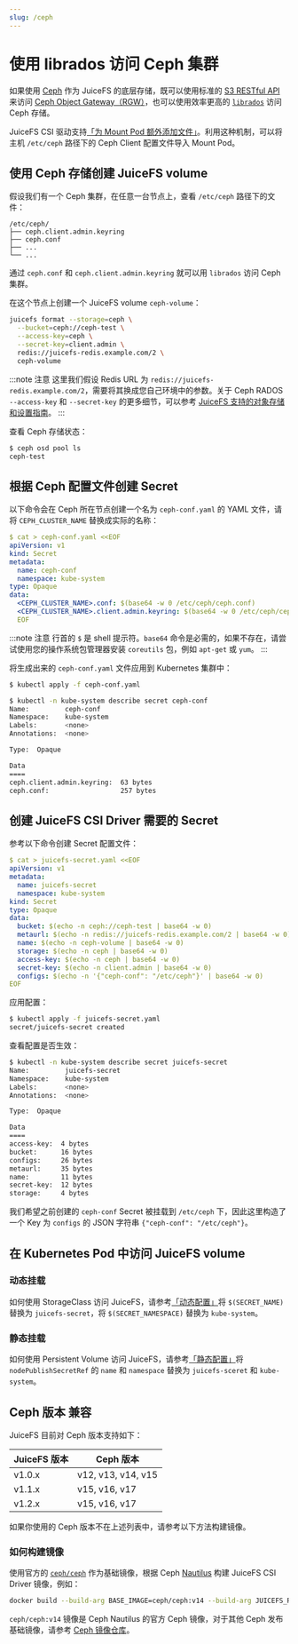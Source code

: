 ```yaml
---
slug: /ceph
---
```


# 使用 librados 访问 Ceph 集群

如果使用 [Ceph](https://ceph.io) 作为 JuiceFS 的底层存储，既可以使用标准的 [S3 RESTful API](https://docs.ceph.com/en/latest/radosgw/s3) 来访问 [Ceph Object Gateway（RGW）](https://docs.ceph.com/en/latest/radosgw)，也可以使用效率更高的 [`librados`](https://docs.ceph.com/en/latest/rados/api/librados) 访问 Ceph 存储。

JuiceFS CSI 驱动支持[「为 Mount Pod 额外添加文件」](../guide/pv.md#mount-pod-extra-files)。利用这种机制，可以将主机 `/etc/ceph` 路径下的 Ceph Client 配置文件导入 Mount Pod。

## 使用 Ceph 存储创建 JuiceFS volume

假设我们有一个 Ceph 集群，在任意一台节点上，查看 `/etc/ceph` 路径下的文件：

```
/etc/ceph/
├── ceph.client.admin.keyring
├── ceph.conf
├── ...
└── ...
```

通过 `ceph.conf` 和 `ceph.client.admin.keyring` 就可以用 `librados` 访问 Ceph 集群。

在这个节点上创建一个 JuiceFS volume `ceph-volume`：

```sh
juicefs format --storage=ceph \
  --bucket=ceph://ceph-test \
  --access-key=ceph \
  --secret-key=client.admin \
  redis://juicefs-redis.example.com/2 \
  ceph-volume
```

:::note 注意
这里我们假设 Redis URL 为 `redis://juicefs-redis.example.com/2`，需要将其换成您自己环境中的参数。关于 Ceph RADOS `--access-key` 和 `--secret-key` 的更多细节，可以参考 [JuiceFS 支持的对象存储和设置指南](https://juicefs.com/docs/zh/community/how_to_setup_object_storage#ceph-rados)。
:::

查看 Ceph 存储状态：

```sh
$ ceph osd pool ls
ceph-test
```

## 根据 Ceph 配置文件创建 Secret

以下命令会在 Ceph 所在节点创建一个名为 `ceph-conf.yaml` 的 YAML 文件，请将 `CEPH_CLUSTER_NAME` 替换成实际的名称：

```yaml
$ cat > ceph-conf.yaml <<EOF
apiVersion: v1
kind: Secret
metadata:
  name: ceph-conf
  namespace: kube-system
type: Opaque
data:
  <CEPH_CLUSTER_NAME>.conf: $(base64 -w 0 /etc/ceph/ceph.conf)
  <CEPH_CLUSTER_NAME>.client.admin.keyring: $(base64 -w 0 /etc/ceph/ceph.client.admin.keyring)
  EOF
```

:::note 注意
行首的 `$` 是 shell 提示符。`base64` 命令是必需的，如果不存在，请尝试使用您的操作系统包管理器安装 `coreutils` 包，例如 `apt-get` 或 `yum`。
:::

将生成出来的 `ceph-conf.yaml` 文件应用到 Kubernetes 集群中：

```bash
$ kubectl apply -f ceph-conf.yaml

$ kubectl -n kube-system describe secret ceph-conf
Name:         ceph-conf
Namespace:    kube-system
Labels:       <none>
Annotations:  <none>

Type:  Opaque

Data
====
ceph.client.admin.keyring:  63 bytes
ceph.conf:                  257 bytes
```

## 创建 JuiceFS CSI Driver 需要的 Secret

参考以下命令创建 Secret 配置文件：

```yaml
$ cat > juicefs-secret.yaml <<EOF
apiVersion: v1
metadata:
  name: juicefs-secret
  namespace: kube-system
kind: Secret
type: Opaque
data:
  bucket: $(echo -n ceph://ceph-test | base64 -w 0)
  metaurl: $(echo -n redis://juicefs-redis.example.com/2 | base64 -w 0)
  name: $(echo -n ceph-volume | base64 -w 0)
  storage: $(echo -n ceph | base64 -w 0)
  access-key: $(echo -n ceph | base64 -w 0)
  secret-key: $(echo -n client.admin | base64 -w 0)
  configs: $(echo -n '{"ceph-conf": "/etc/ceph"}' | base64 -w 0)
EOF
```

应用配置：

```sh
$ kubectl apply -f juicefs-secret.yaml
secret/juicefs-secret created
```

查看配置是否生效：

```sh
$ kubectl -n kube-system describe secret juicefs-secret
Name:         juicefs-secret
Namespace:    kube-system
Labels:       <none>
Annotations:  <none>

Type:  Opaque

Data
====
access-key:  4 bytes
bucket:      16 bytes
configs:     26 bytes
metaurl:     35 bytes
name:        11 bytes
secret-key:  12 bytes
storage:     4 bytes
```

我们希望之前创建的 `ceph-conf` Secret 被挂载到 `/etc/ceph` 下，因此这里构造了一个 Key 为 `configs` 的 JSON 字符串 `{"ceph-conf": "/etc/ceph"}`。

## 在 Kubernetes Pod 中访问 JuiceFS volume

### 动态挂载

如何使用 StorageClass 访问 JuiceFS，请参考[「动态配置」](../guide/pv.md#dynamic-provisioning)将 `$(SECRET_NAME)` 替换为 `juicefs-secret`，将 `$(SECRET_NAMESPACE)` 替换为 `kube-system`。

### 静态挂载

如何使用 Persistent Volume 访问 JuiceFS，请参考[「静态配置」](../guide/pv.md#static-provisioning)将 `nodePublishSecretRef` 的 `name` 和 `namespace` 替换为 `juicefs-sceret` 和 `kube-system`。

## Ceph 版本 兼容

JuiceFS 目前对 Ceph 版本支持如下：

| JuiceFS 版本 | Ceph 版本          |
| ------------ | ------------------ |
| v1.0.x       | v12, v13, v14, v15 |
| v1.1.x       | v15, v16, v17      |
| v1.2.x       | v15, v16, v17      |

如果你使用的 Ceph 版本不在上述列表中，请参考以下方法构建镜像。

### 如何构建镜像

使用官方的 [`ceph/ceph`](https://hub.docker.com/r/ceph/ceph) 作为基础镜像，根据 Ceph [Nautilus](https://docs.ceph.com/en/latest/releases/nautilus) 构建 JuiceFS CSI Driver 镜像，例如：

```bash
docker build --build-arg BASE_IMAGE=ceph/ceph:v14 --build-arg JUICEFS_REPO_TAG=v0.16.2 -f docker/ceph.Dockerfile -t juicefs-csi-driver:ceph-nautilus .
```

`ceph/ceph:v14` 镜像是 Ceph Nautilus 的官方 Ceph 镜像，对于其他 Ceph 发布基础镜像，请参考 [Ceph 镜像仓库](https://hub.docker.com/r/ceph/ceph)。
